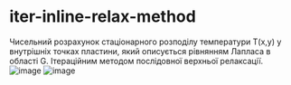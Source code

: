 # iter-inline-relax-method
Чисельний розрахунок стаціонарного розподілу температури T(x,y) у внутрішніх точках пластини, який описується  рівнянням Лапласа в області G. Ітераційним методом послідовної верхньої релаксації.
![image](https://user-images.githubusercontent.com/92204862/223951000-992ab419-08e6-43ce-895a-d9f5dce7a02a.png)
![image](https://user-images.githubusercontent.com/92204862/223951057-2aaaca40-625e-4291-93ad-b6a44eb32d45.png)
